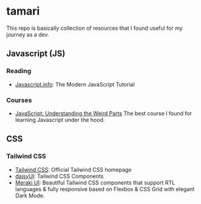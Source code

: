 # tamari

This repo is basically collection of resources that I found useful for my journey as a dev.

## Javascript (JS)
### Reading
- [Javascript.info](https://javascript.info/): The Modern JavaScript Tutorial

### Courses
- [JavaScript: Understanding the Weird Parts](https://www.udemy.com/share/101XjU3@wlFjlhWck6fSuDZ5rCjL4xgD0mpvO9B39B5WzSxnWjQYL9gJTS7hOiXHtRsCckg5/) The best course I found for learning Javascript under the hood.
## CSS

### Tailwind CSS
- [Tailwind CSS](https://tailwindcss.com/): Official Tailwind CSS homepage
- [daisyUI](https://daisyui.com/): Tailwind CSS Components
- [Meraki UI](https://merakiui.com/): Beautiful Tailwind CSS components that support RTL languages & fully responsive based on Flexbox & CSS Grid with elegant Dark Mode.
